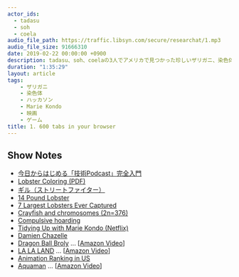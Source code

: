 ```yaml
---
actor_ids:
  - tadasu
  - soh
  - coela
audio_file_path: https://traffic.libsyn.com/secure/researchat/1.mp3
audio_file_size: 91666310
date: 2019-02-22 00:00:00 +0900
description: tadasu、soh、coelaの3人でアメリカで見つかった珍しいザリガニ、染色体数や生物個体のサイズ、ハッカソン、強迫的ホーディングと片付け、ドラゴンボール、la la landなどについて話しました。
duration: "1:35:29"
layout: article
tags:
    - ザリガニ
    - 染色体
    - ハッカソン
    - Marie Kondo
    - 映画
    - ゲーム
title: 1. 600 tabs in your browser 
---
```


## Show Notes
- [今日からはじめる「技術Podcast」完全入門](https://tatsu-zine.com/books/yatteiki-podcast)
- [Lobster Coloring (PDF)](https://umaine.edu/lobsterinstitute/wp-content/uploads/sites/435/2011/12/LobsterColorsWeb.pdf)
- [ギル（ストリートファイター）](https://game.capcom.com/cfn/sfv/column-129952)
- [14 Pound Lobster](https://www.huffingtonpost.jp/2016/10/18/14-pound-lobster_n_12549366.html)
- [7 Largest Lobsters Ever Captured](https://largest.org/animals/lobsters/)
- [Crayfish and chromosomes (2n=376)](https://ci.nii.ac.jp/naid/110003352729/)
- [Compulsive hoarding](https://ja.wikipedia.org/wiki/%E5%BC%B7%E8%BF%AB%E7%9A%84%E3%83%9B%E3%83%BC%E3%83%87%E3%82%A3%E3%83%B3%E3%82%B0)
- [Tidying Up with Marie Kondo (Netflix)](https://www.netflix.com/jp/title/80209379)
- [Damien Chazelle](https://ja.wikipedia.org/wiki/%E3%83%87%E3%82%A4%E3%83%9F%E3%82%A2%E3%83%B3%E3%83%BB%E3%83%81%E3%83%A3%E3%82%BC%E3%83%AB)
- [Dragon Ball Broly](https://www.boxofficemojo.com/movies/?page=main&id=dragonballzbroly.htm) ... \[[Amazon Video](https://www.amazon.co.jp/dp/B07R3J1BDT/?tag=researchatf04-22)\]
- [LA LA LAND](https://gaga.ne.jp/lalaland/) ... \[[Amazon Video](https://www.amazon.co.jp/dp/B0714LYZ3G/?tag=researchatf04-22)\]
- [Animation Ranking in US](https://www.boxofficemojo.com/genres/chart/?id=anime.htm)
- [Aquaman](http://wwws.warnerbros.co.jp/aquaman/) ... \[[Amazon Video](https://www.amazon.co.jp/dp/B07R3GKJT6/?tag=researchatf04-22)\]
